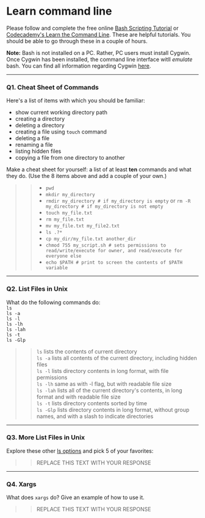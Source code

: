 # Learn command line

Please follow and complete the free online [Bash Scripting Tutorial](https://ryanstutorials.net/bash-scripting-tutorial/) or [Codecademy's Learn the Command Line](https://www.codecademy.com/learn/learn-the-command-line). These are helpful tutorials. You should be able to go through these in a couple of hours.

**Note:** Bash is not installed on a PC. Rather, PC users must install Cygwin. Once Cygwin has been installed, the command line interface witll _emulate_ bash. You can find all information regarding Cygwin [here](https://www.cygwin.com/).

---

### Q1.  Cheat Sheet of Commands  

Here's a list of items with which you should be familiar:  
* show current working directory path
* creating a directory
* deleting a directory
* creating a file using `touch` command
* deleting a file
* renaming a file
* listing hidden files
* copying a file from one directory to another

Make a cheat sheet for yourself: a list of at least **ten** commands and what they do.  (Use the 8 items above and add a couple of your own.)  

> > * `pwd`
> > * `mkdir my_directory`
> > * `rmdir my_directory # if my_directory is empty`
> > or `rm -R my_directory # if my_directory is not empty`
> > * `touch my_file.txt`
> > * `rm my_file.txt`
> > * `mv my_file.txt my_file2.txt`
> > * `ls .?*`
> > * `cp my_dir/my_file.txt another_dir`
> > * `chmod 755 my_script.sh # sets permissions to read/write/execute for owner, and read/execute for everyone else`
> > * `echo $PATH # print to screen the contents of $PATH variable` 

---

### Q2.  List Files in Unix   

What do the following commands do:  
`ls`  
`ls -a`  
`ls -l`  
`ls -lh`  
`ls -lah`  
`ls -t`  
`ls -Glp`  

> > `ls` lists the contents of current directory  
> > `ls -a` lists all contents of the current directory, including hidden files  
> > `ls -l` lists directory contents in long format, with file permissions  
> > `ls -lh` same as with -l flag, but with readable file size  
> > `ls -lah` lists all of the current directory's contents, in long format and with readable file size  
> > `ls -t` lists directory contents sorted by time  
> > `ls -Glp` lists directory contents in long format, without group names, and with a slash to indicate directories  

---

### Q3.  More List Files in Unix  

Explore these other [ls options](http://www.techonthenet.com/unix/basic/ls.php) and pick 5 of your favorites:

> > REPLACE THIS TEXT WITH YOUR RESPONSE

---

### Q4.  Xargs   

What does `xargs` do? Give an example of how to use it.

> > REPLACE THIS TEXT WITH YOUR RESPONSE

 

